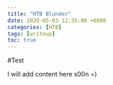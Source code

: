 ```yaml
---
title: "HTB Blunder"
date: 2020-05-03 12:35:00 +0800
categories: [HTB]
tags: [writeup]
toc: true
---
```


#Test

I will add content here s00n =)